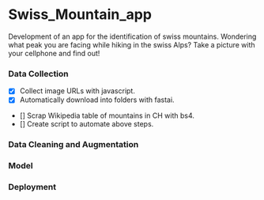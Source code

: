# Swiss_Mountain_app
Development of an app for the identification of swiss mountains. Wondering what peak you are facing while hiking in the swiss Alps? Take a picture with your cellphone and find out!

### Data Collection

- [x] Collect image URLs with javascript.
- [x] Automatically download into folders with fastai.
- [] Scrap Wikipedia table of mountains in CH with bs4.
- [] Create script to automate above steps.

### Data Cleaning and Augmentation

### Model

### Deployment
